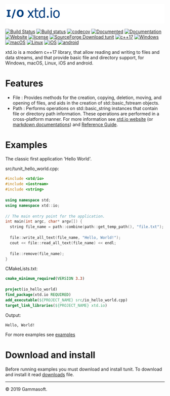 [![tunit](docs/pictures/header.png)](https://gammasoft71.wixsite.com/xtd-tunit)

[![Build Status](https://travis-ci.org/gammasoft71/xtd.io.svg?branch=master)](https://travis-ci.org/gammasoft71/xtd.io)
[![Build status](https://ci.appveyor.com/api/projects/status/1h8y1d4lodnk1wbb?svg=true)](https://ci.appveyor.com/project/gammasoft71/xtd-tunit)
[![codecov](https://codecov.io/gh/gammasoft71/xtd.io/branch/master/graph/badge.svg)](https://codecov.io/gh/gammasoft71/xtd.io)
[![Documented](https://codedocs.xyz/gammasoft71/xtd.io.svg)](https://codedocs.xyz/gammasoft71/xtd.io/)
[![Documentation](https://img.shields.io/badge/markdown-Documentation-brightgreen.svg)](./docs/home.md)
[![Website](https://img.shields.io/website-up-down-green-red/http/shields.io.svg?label=xtd-tunit%20website)](https://gammasoft71.wixsite.com/xtd-tunit)
[![license](https://img.shields.io/github/license/gammasoft71/xtd.io.svg)](LICENSE.md)
[![SourceForge Download tunit]()](https://img.shields.io/sourceforge/dt/iopro.svg)
[![c++17](https://img.shields.io/badge/c++-17-004080.svg)](https://en.wikipedia.org/wiki/C%2B%2B17)
[![Windows](https://img.shields.io/badge/os-Windows-004080.svg)](https://en.wikipedia.org/wiki/Microsoft_Windows)
[![macOS](https://img.shields.io/badge/os-macOS-004080.svg)](https://en.wikipedia.org/wiki/MacOS)
[![Linux](https://img.shields.io/badge/os-Linux-004080.svg)](https://en.wikipedia.org/wiki/Linux)
[![iOS](https://img.shields.io/badge/os-iOS-004080.svg)](https://en.wikipedia.org/wiki/IOS)
[![android](https://img.shields.io/badge/os-android-004080.svg)](https://en.wikipedia.org/wiki/Android_(operating_system))

xtd.io is a modern c++17 library, that allow reading and writing to files and data streams, and that provide basic file and directory support, for Windows, macOS, Linux, iOS and android.

# Features

* File : Provides methods for the creation, copying, deletion, moving, and opening of files, and aids in the creation of std::basic_fstream objects.
* Path : Performs operations on std::basic_string instances that contain file or directory path information. These operations are performed in a cross-platform manner.
For more information see [xtd.io website](https://gammasoft71.wixsite.com/xtd-io) (or [markdown documentations](docs/home.md)) and [Reference Guide](https://codedocs.xyz/gammasoft71/xtd.io/).

# Examples

The classic first application 'Hello World'.

src/tunit_hello_world.cpp:

```c++
#include <xtd/io>
#include <iostream>
#include <string>

using namespace std;
using namespace xtd::io;

// The main entry point for the application.
int main(int argc, char* argv[]) {
  string file_name = path::combine(path::get_temp_path(), "file.txt");
  
  file::write_all_text(file_name, "Hello, World!");
  cout << file::read_all_text(file_name) << endl;
  
  file::remove(file_name);
}
```

CMakeLists.txt:

```cmake
cmake_minimum_required(VERSION 3.3)

project(io_hello_world)
find_package(xtd.io REQUIRED)
add_executable(${PROJECT_NAME} src/io_hello_world.cpp)
target_link_libraries(${PROJECT_NAME} xtd.io)
```

Output:
```
Hello, World!
```

For more examples see [examples](examples)

# Download and install

Before running examples you must download and install tunit. To download and install it read [downloads](docs/downloads.md) file.

______________________________________________________________________________________________

© 2019 Gammasoft.
